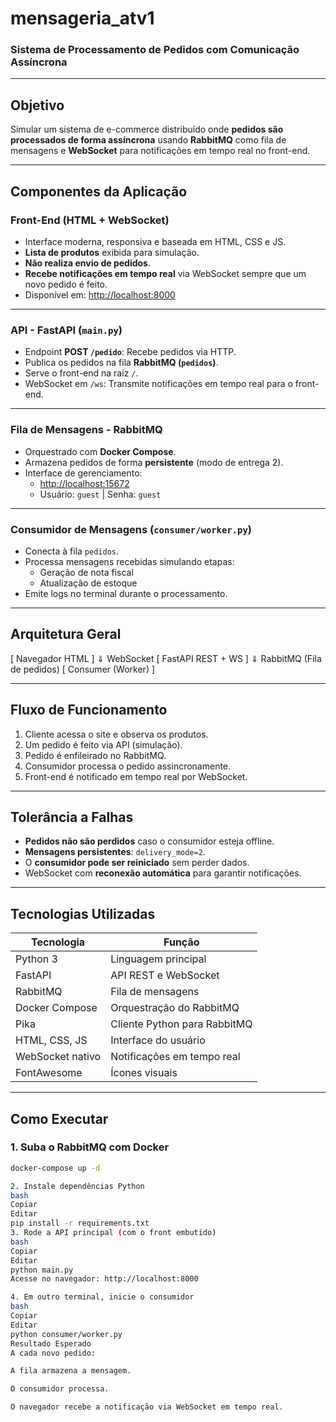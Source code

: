 #  mensageria_atv1
### Sistema de Processamento de Pedidos com Comunicação Assíncrona

---

##  Objetivo

Simular um sistema de e-commerce distribuído onde **pedidos são processados de forma assíncrona** usando **RabbitMQ** como fila de mensagens e **WebSocket** para notificações em tempo real no front-end.

---

##  Componentes da Aplicação

###  Front-End (HTML + WebSocket)
- Interface moderna, responsiva e baseada em HTML, CSS e JS.
- **Lista de produtos** exibida para simulação.
-  **Não realiza envio de pedidos**.
-  **Recebe notificações em tempo real** via WebSocket sempre que um novo pedido é feito.
-  Disponível em: [http://localhost:8000](http://localhost:8000)

---

###  API - FastAPI (`main.py`)
- Endpoint **POST `/pedido`**: Recebe pedidos via HTTP.
- Publica os pedidos na fila **RabbitMQ (`pedidos`)**.
- Serve o front-end na raiz `/`.
- WebSocket em `/ws`: Transmite notificações em tempo real para o front-end.

---

###  Fila de Mensagens - RabbitMQ
- Orquestrado com **Docker Compose**.
- Armazena pedidos de forma **persistente** (modo de entrega 2).
- Interface de gerenciamento:
  - [http://localhost:15672](http://localhost:15672)
  - Usuário: `guest` | Senha: `guest`

---

###  Consumidor de Mensagens (`consumer/worker.py`)
- Conecta à fila `pedidos`.
- Processa mensagens recebidas simulando etapas:
  - Geração de nota fiscal
  - Atualização de estoque
- Emite logs no terminal durante o processamento.

---

##  Arquitetura Geral

[ Navegador HTML ]
⇓ WebSocket
[ FastAPI REST + WS ]
⇓ RabbitMQ (Fila de pedidos)
[ Consumer (Worker) ]


---

##  Fluxo de Funcionamento

1. Cliente acessa o site e observa os produtos.
2. Um pedido é feito via API (simulação).
3. Pedido é enfileirado no RabbitMQ.
4. Consumidor processa o pedido assincronamente.
5. Front-end é notificado em tempo real por WebSocket.

---

##  Tolerância a Falhas

- **Pedidos não são perdidos** caso o consumidor esteja offline.
- **Mensagens persistentes**: `delivery_mode=2`.
- O **consumidor pode ser reiniciado** sem perder dados.
- WebSocket com **reconexão automática** para garantir notificações.

---

##  Tecnologias Utilizadas

| Tecnologia       | Função                                   |
|------------------|-------------------------------------------|
| Python 3         | Linguagem principal                       |
| FastAPI          | API REST e WebSocket                      |
| RabbitMQ         | Fila de mensagens                         |
| Docker Compose   | Orquestração do RabbitMQ                  |
| Pika             | Cliente Python para RabbitMQ              |
| HTML, CSS, JS    | Interface do usuário                      |
| WebSocket nativo | Notificações em tempo real                |
| FontAwesome      | Ícones visuais                            |

---

##  Como Executar

### 1. Suba o RabbitMQ com Docker

```bash
docker-compose up -d

2. Instale dependências Python
bash
Copiar
Editar
pip install -r requirements.txt
3. Rode a API principal (com o front embutido)
bash
Copiar
Editar
python main.py
Acesse no navegador: http://localhost:8000

4. Em outro terminal, inicie o consumidor
bash
Copiar
Editar
python consumer/worker.py
Resultado Esperado
A cada novo pedido:

A fila armazena a mensagem.

O consumidor processa.

O navegador recebe a notificação via WebSocket em tempo real.